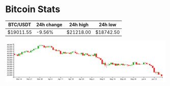 # Bitcoin Stats

BTC/USDT|24h change|24h high|24h low|
|---|---|---|---|
|$19011.55|-9.56%|$21218.00|$18742.50|

<img src="./chart.svg">

